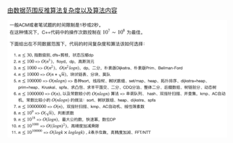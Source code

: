 [由数据范围反推算法复杂度以及算法内容]([由数据范围反推算法复杂度以及算法内容](https://www.acwing.com/file_system/file/content/whole/index/content/3074/))

![data](../images/data_range.jpg)